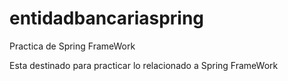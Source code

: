 # entidadbancariaspring
Practica de Spring FrameWork

Esta  destinado para practicar lo relacionado a Spring FrameWork
